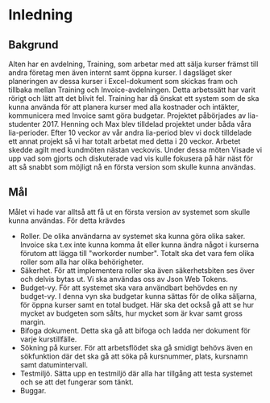 # Inledning
## Bakgrund
Alten har en avdelning, Training, som arbetar med att sälja kurser främst till andra företag men även internt samt öppna kurser. I dagsläget sker planeringen av dessa kurser i Excel-dokument som skickas fram och tillbaka mellan Training och Invoice-avdelningen. Detta arbetssätt har varit rörigt och lätt att det blivit fel. 
Training har då önskat ett system som de ska kunna använda för att planera kurser med alla kostnader och intäkter, kommunicera med Invoice samt göra budgetar.
Projektet påbörjades av lia-studenter 2017. Henning och Max blev tilldelad projektet under båda våra lia-perioder.
Efter 10 veckor av vår andra lia-period blev vi dock tilldelade ett annat projekt så vi har totalt arbetat med detta i 20 veckor.
Arbetet skedde agilt med kundmöten nästan veckovis. Under dessa möten Visade vi upp vad som gjorts och diskuterade vad vis kulle fokusera på här näst för att så snabbt som möjligt nå en första version som skulle kunna användas. 
## Mål
Målet vi hade var alltså att få ut en första version av systemet som skulle kunna användas.
För detta krävdes
* Roller. De olika användarna av systemet ska kunna göra olika saker. Invoice ska t.ex inte kunna komma åt eller kunna ändra något i kurserna förutom att lägga till "workorder number". Totalt ska det vara fem olika roller som alla har olika behörigheter.
* Säkerhet. För att implementera roller ska även säkerhetsbiten ses över och delvis bytas ut. Vi ska användas oss av Json Web Tokens.
* Budget-vy. För att systemet ska vara användbart behövdes en ny budget-vy. I denna vyn ska budgetar kunna sättas för de olika säljarna, för öppna kurser samt en total budget.
Här ska det också gå att se hur mycket av budgeten som sålts, hur mycket som är kvar samt gross margin.
* Bifoga dokument. Detta ska gå att bifoga och ladda ner dokument för varje kurstillfälle.
* Sökning på kurser. För att arbetsflödet ska gå smidigt behövs även en sökfunktion där det ska gå att söka på kursnummer, plats, kursnamn samt datumintervall.
* Testmiljö. Sätta upp en testmiljö där alla har tillgång att testa systemet och se att det fungerar som tänkt.
* Buggar.


